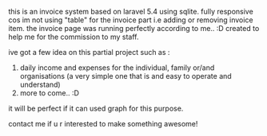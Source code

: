 this is an invoice system based on laravel 5.4 using sqlite. fully responsive cos im not using "table" for the invoice part i.e adding or removing invoice item. the invoice page was running perfectly according to me.. :D
created to help me for the commission to my staff.

ive got a few idea on this partial project such as :
1. daily income and expenses for the individual, family or/and organisations (a very simple one that is and easy to operate and understand)
2. more to come.. :D

it will be perfect if it can used graph for this purpose.

contact me if u r interested to make something awesome!
